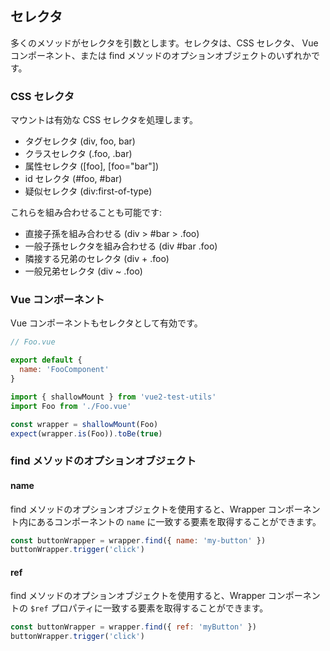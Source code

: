 ## セレクタ

多くのメソッドがセレクタを引数とします。セレクタは、CSS セレクタ、 Vue コンポーネント、または find メソッドのオプションオブジェクトのいずれかです。

### CSS セレクタ

マウントは有効な CSS セレクタを処理します。

- タグセレクタ (div, foo, bar)
- クラスセレクタ (.foo, .bar)
- 属性セレクタ ([foo], [foo="bar"])
- id セレクタ (#foo, #bar)
- 疑似セレクタ (div:first-of-type)

これらを組み合わせることも可能です:

- 直接子孫を組み合わせる (div > #bar > .foo)
- 一般子孫セレクタを組み合わせる (div #bar .foo)
- 隣接する兄弟のセレクタ (div + .foo)
- 一般兄弟セレクタ (div ~ .foo)

### Vue コンポーネント

Vue コンポーネントもセレクタとして有効です。

```js
// Foo.vue

export default {
  name: 'FooComponent'
}
```

```js
import { shallowMount } from 'vue2-test-utils'
import Foo from './Foo.vue'

const wrapper = shallowMount(Foo)
expect(wrapper.is(Foo)).toBe(true)
```

### find メソッドのオプションオブジェクト

#### name

find メソッドのオプションオブジェクトを使用すると、Wrapper コンポーネント内にあるコンポーネントの `name` に一致する要素を取得することができます。

```js
const buttonWrapper = wrapper.find({ name: 'my-button' })
buttonWrapper.trigger('click')
```

#### ref

find メソッドのオプションオブジェクトを使用すると、Wrapper コンポーネントの `$ref` プロパティに一致する要素を取得することができます。

```js
const buttonWrapper = wrapper.find({ ref: 'myButton' })
buttonWrapper.trigger('click')
```
